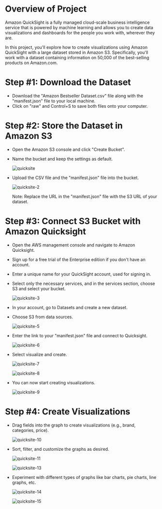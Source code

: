 # Overview of Project 
Amazon QuickSight is a fully managed cloud-scale business intelligence service that is powered by machine learning and allows you to create data visualizations and dashboards for the people you work with, wherever they are.

In this project, you'll explore how to create visualizations using Amazon QuickSight with a large dataset stored in Amazon S3. Specifically, you'll work with a dataset containing information on 50,000 of the best-selling products on Amazon.com.

# Step #1: Download the Dataset
*  Download the "Amazon Bestseller Dataset.csv" file along with the "manifest.json" file to your local machine.
*  Click on "raw" and Control+S to save both files onto your computer.

# Step #2: Store the Dataset in Amazon S3
* Open the Amazon S3 console and click "Create Bucket".
* Name the bucket and keep the settings as default.

  ![quicksite](https://github.com/user-attachments/assets/b1f04fc7-dfaf-426b-a7b2-737974b8986b)

* Upload the CSV file and the "manifest.json" file into the bucket.

  ![quicksite-2](https://github.com/user-attachments/assets/34471c91-c6ef-4a53-93ba-91051da5737f)

  Note: Replace the URL in the "manifest.json" file with the S3 URL of your dataset.

# Step #3: Connect S3 Bucket with Amazon Quicksight
* Open the AWS management console and navigate to Amazon Quicksight.
* Sign up for a free trial of the Enterprise edition if you don't have an account.
* Enter a unique name for your QuickSight account, used for signing in.
* Select only the necessary services, and in the services section, choose S3 and select your bucket.

  ![quicksite-3](https://github.com/user-attachments/assets/fd970ad4-8a16-4cca-9354-c403f96fed2e)

* In your account, go to Datasets and create a new dataset.
* Choose S3 from data sources.

   ![quicksite-5](https://github.com/user-attachments/assets/e01cda39-fd6f-4973-9caf-f28a85932f16)

* Enter the link to your "manifest.json" file and connect to Quicksight.

  ![quicksite-6](https://github.com/user-attachments/assets/c8133234-845b-4bdc-9a1e-4130be6bbb51)

* Select visualize and create.
  
  ![quicksite-7](https://github.com/user-attachments/assets/1abefd41-8b56-4d8f-aa61-b0ae5f4ff8df)

  ![quicksite-8](https://github.com/user-attachments/assets/bf44c39b-8e50-4e19-a797-7612f4d5c99f)

* You can now start creating visualizations.

  ![quicksite-9](https://github.com/user-attachments/assets/44b6e361-1185-4e94-bb8e-efd56c417c5a)

# Step #4: Create Visualizations  
* Drag fields into the graph to create visualizations (e.g., brand, categories, price).

  ![quicksite-10](https://github.com/user-attachments/assets/239ae9e3-ff5f-49cc-8b68-ce4027bd2aab)

* Sort, filter, and customize the graphs as desired.

  ![quicksite-11](https://github.com/user-attachments/assets/6d7ca50b-07dd-4130-af2d-79eace30cfa8)

  ![quicksite-13](https://github.com/user-attachments/assets/79e1cf79-84be-463b-911e-f0ed342afb72)

* Experiment with different types of graphs like bar charts, pie charts, line graphs, etc.

  ![quicksite-14](https://github.com/user-attachments/assets/5a191d96-ce9d-463b-a852-29919cdfa77c)

  ![quicksite-15](https://github.com/user-attachments/assets/be268edd-14da-4446-9d85-f60e13d59a5e)


  

  



  

  


  


  





  



  





